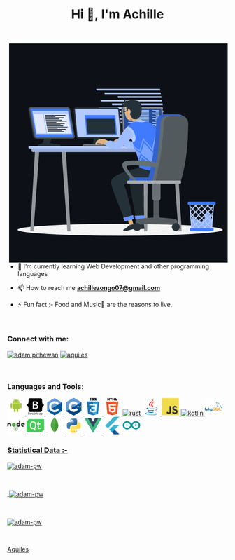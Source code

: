 <h1 align="center">Hi 👋, I'm  Achille</h1>
<!-- <h3 align="center">Student at Bit</h3> -->


<br>

<p><img align="right" src="https://github.com/Aquilesorei/Aquilesorei/blob/main/animation_500_kxa883sd.gif" alt="aquiles" /></p>


- 🌱 I’m currently learning Web Development and other programming languages

- 📫 How to reach me **achillezongo07@gmail.com**

- ⚡ Fun fact :- Food and Music🎵 are the reasons to live.

<br>

<h3 align="left">Connect with me:</h3>
<p align="left">
  <a href="https://www.linkedin.com/in/achille-zongo-83774a252/" target="blank"><img align="center"
      src="https://raw.githubusercontent.com/rahuldkjain/github-profile-readme-generator/master/src/images/icons/Social/linked-in-alt.svg"
      alt="adam pithewan" height="30" width="40" /></a>
  <a href="https://www.facebook.com/achille.zongo.98" target="blank"><img align="center"
      src="https://raw.githubusercontent.com/rahuldkjain/github-profile-readme-generator/master/src/images/icons/Social/facebook.svg"
      alt="aquiles" height="30" width="40" /></a>
</p>

<br>

<h3 align="left">Languages and Tools:</h3>
<p align="left"> <a href="https://developer.android.com" target="_blank" rel="noreferrer">
<img
      src="https://raw.githubusercontent.com/devicons/devicon/master/icons/android/android-original-wordmark.svg"
      alt="android" width="40" height="40" /> </a> <a href="https://getbootstrap.com" target="_blank" rel="noreferrer">
    <img src="https://raw.githubusercontent.com/devicons/devicon/master/icons/bootstrap/bootstrap-plain-wordmark.svg"
      alt="bootstrap" width="40" height="40" /> </a> <a href="https://www.cprogramming.com/" target="_blank"
    rel="noreferrer"> <img src="https://raw.githubusercontent.com/devicons/devicon/master/icons/c/c-original.svg"
      alt="c" width="40" height="40" />
</a> <a href="https://en.cppreference.com/w/cpp/language" target="_blank" rel="noreferrer">
    <img src="https://raw.githubusercontent.com/devicons/devicon/master/icons/cplusplus/cplusplus-original.svg"
      alt="cplusplus" width="40" height="40" /> </a> <a href="https://www.w3schools.com/css/" target="_blank"
    rel="noreferrer"> 
<img
      src="https://raw.githubusercontent.com/devicons/devicon/master/icons/css3/css3-original-wordmark.svg" alt="css3"
      width="40" height="40" /> </a> <a href="https://www.w3.org/html/" target="_blank" rel="noreferrer"> 
<img
      src="https://raw.githubusercontent.com/devicons/devicon/master/icons/html5/html5-original-wordmark.svg"
      alt="html5" width="40" height="40" /> </a> <a href="https://www.rust-lang.org/"
    target="_blank" rel="noreferrer">
<img
      src="https://www.rust-lang.org/logos/rust-logo-128x128-blk.png" alt="rust" width="40"
      height="40" /> </a> <a href="https://www.java.com" target="_blank" rel="noreferrer">
<img
      src="https://raw.githubusercontent.com/devicons/devicon/master/icons/java/java-original.svg" alt="java" width="40"
      height="40" /> </a> <a href="https://developer.mozilla.org/en-US/docs/Web/JavaScript" target="_blank"
    rel="noreferrer">
<img
      src="https://raw.githubusercontent.com/devicons/devicon/master/icons/javascript/javascript-original.svg"
      alt="javascript" width="40" height="40" /> 
</a> <a href="https://kotlinlang.org" target="_blank" rel="noreferrer">
    <img src="https://www.vectorlogo.zone/logos/kotlinlang/kotlinlang-icon.svg" alt="kotlin" width="40" height="40" />
  </a> <a href="https://www.mysql.com/" target="_blank" rel="noreferrer"> <img
      src="https://raw.githubusercontent.com/devicons/devicon/master/icons/mysql/mysql-original-wordmark.svg"
      alt="mysql" width="40" height="40" /> </a> <a href="https://nodejs.org" target="_blank" rel="noreferrer"> <img
      src="https://raw.githubusercontent.com/devicons/devicon/master/icons/nodejs/nodejs-original-wordmark.svg"
      alt="nodejs" width="40" height="40" /> </a> <a href="https://www.qt.io/" target="_blank" rel="noreferrer">
    <img
      src="https://github.com/devicons/devicon/blob/master/icons/qt/qt-original.svg"
      alt="qt" width="40" height="40" /> </a> <a href="https://www.mongodb.com/" target="_blank"
    rel="noreferrer"> 
<img
      src="https://github.com/devicons/devicon/blob/master/icons/mongodb/mongodb-original.svg" alt="mongodb"
      width="40" height="40" /> </a> <a href="https://www.python.org/" target="_blank" rel="noreferrer"> 
<img
      src="https://raw.githubusercontent.com/devicons/devicon/master/icons/python/python-original.svg" alt="python"
      width="40" height="40" /> </a> <a href="https://vuejs.org/" target="_blank" rel="noreferrer"> 
<img
      src="https://github.com/devicons/devicon/blob/master/icons/vuejs/vuejs-original.svg"
      alt="vue" width="40" height="40"  /> </a> <a href="https://flutter.dev/" target="_blank" rel="noreferrer"> 
<img
      src="https://github.com/devicons/devicon/blob/master/icons/flutter/flutter-original.svg" alt="flutter" width="40"
      height="40" /></a> <a href="https://www.arduino.cc/" target="_blank" rel="noreferrer"> 
<img
      src="https://github.com/devicons/devicon/blob/master/icons/arduino/arduino-original.svg" alt="flutter" width="40"
      height="40" />

<br>

<h3>Statistical Data :-</h3>
<p><img align="center"
    src="https://github-readme-stats.vercel.app/api/top-langs?username=aquilesorei&show_icons=true&locale=en&bg_color=0d1117&text_color=ffffff&layout=compact"
    alt="adam-pw" 
    bg_color=#808080/></p>

<br>

<p>&nbsp;<img align="center" src="https://github-readme-stats.vercel.app/api?username=aquilesorei&show_icons=true&locale=en&bg_color=0d1117&text_color=ffffff&repo=convoychat"
    alt="adam-pw" /></p>

<br>

<p><img align="center" src="https://github-readme-streak-stats.herokuapp.com/?user=aquilesorei&theme=dark&background=0d1117&date_format=M%20j%5B%2C%20Y%5D" alt="adam-pw" /></p>

<p align="left"> <a href="https://twitter.com/" target="blank"><img
      src="https://img.shields.io/twitter/follow/?logo=twitter&style=for-the-badge" alt="" /></a> </p>

[Aquiles](https://github.com/Aquilesorei/)
